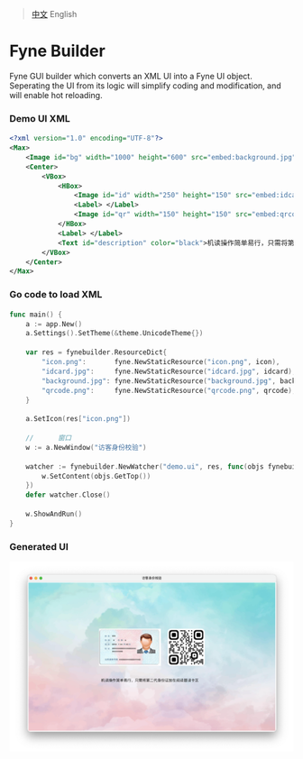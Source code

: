 > [中文](README_zh.md) English

# Fyne Builder

Fyne GUI builder which converts an XML UI into a Fyne UI object. Seperating the UI from its logic will simplify coding and modification, and will enable hot reloading.


### Demo UI XML

```xml
<?xml version="1.0" encoding="UTF-8"?>
<Max>
    <Image id="bg" width="1000" height="600" src="embed:background.jpg" />
    <Center>
        <VBox>
            <HBox>
                <Image id="id" width="250" height="150" src="embed:idcard.jpg" />
                <Label> </Label>
                <Image id="qr" width="150" height="150" src="embed:qrcode.png" />
            </HBox>
            <Label> </Label>
            <Text id="description" color="black">机读操作简单易行，只需将第二代身份证放在阅读器读卡区</Text>
        </VBox>
    </Center>
</Max>
```

### Go code to load XML

```go
func main() {
	a := app.New()
	a.Settings().SetTheme(&theme.UnicodeTheme{})

	var res = fynebuilder.ResourceDict{
		"icon.png":       fyne.NewStaticResource("icon.png", icon),
		"idcard.jpg":     fyne.NewStaticResource("idcard.jpg", idcard),
		"background.jpg": fyne.NewStaticResource("background.jpg", background),
		"qrcode.png":     fyne.NewStaticResource("qrcode.png", qrcode),
	}

	a.SetIcon(res["icon.png"])

	//      窗口
	w := a.NewWindow("访客身份校验")

	watcher := fynebuilder.NewWatcher("demo.ui", res, func(objs fynebuilder.ObjectDict) {
		w.SetContent(objs.GetTop())
	})
	defer watcher.Close()

	w.ShowAndRun()
}
```

### Generated UI

![Screenshot](cmd/demo/assets/screenshot.png)